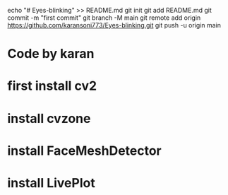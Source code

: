 echo "# Eyes-blinking" >> README.md
git init
git add README.md
git commit -m "first commit"
git branch -M main
git remote add origin https://github.com/karansoni773/Eyes-blinking.git
git push -u origin main
# Code by karan
# first install cv2
# install cvzone
# install FaceMeshDetector
# install LivePlot

